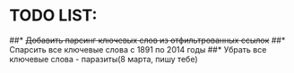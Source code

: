 # TODO LIST:
##* ~~Добавить парсинг ключевых слов из отфильтрованных ссылок~~
##* Спарсить все ключевые слова с 1891 по 2014 годы
##* Убрать все ключевые слова - паразиты(8 марта, пишу тебе)
